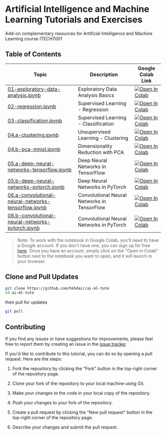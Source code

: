 # Artificial Intelligence and Machine Learning Tutorials and Exercises
Add-on complementary resources for Artificial Intelligence and Machine Learning course ITECH7001

## Table of Contents

| Topic | Description | Google Colab Link |
|-------|-------------|------------------|
| [01-exploratory-data-analysis.ipynb](https://github.com/hkhdair/ai-ml-tute/blob/main/01-exploratory-data-analysis.ipynb) | Exploratory Data Analysis Basics | [![Open In Colab](https://colab.research.google.com/assets/colab-badge.svg)](https://colab.research.google.com/github/hkhdair/ai-ml-tute/blob/master/01-exploratory-data-analysis.ipynb) |
| [02-regression.ipynb](https://github.com/hkhdair/ai-ml-tute/blob/main/02-regression.ipynb) | Supervised Learning - Regression | [![Open In Colab](https://colab.research.google.com/assets/colab-badge.svg)](https://colab.research.google.com/github/hkhdair/ai-ml-tute/blob/master/02-regression.ipynb) |
| [03-classification.ipynb](https://github.com/hkhdair/ai-ml-tute/blob/main/03-classification.ipynb) | Supervised Learning - Classification | [![Open In Colab](https://colab.research.google.com/assets/colab-badge.svg)](https://colab.research.google.com/github/hkhdair/ai-ml-tute/blob/master/03-classification.ipynb) |
| [04.a-clustering.ipynb](https://github.com/hkhdair/ai-ml-tute/blob/main/04.a-clustering.ipynb) | Unsupervised Learning - Clustering | [![Open In Colab](https://colab.research.google.com/assets/colab-badge.svg)](https://colab.research.google.com/github/hkhdair/ai-ml-tute/blob/master/04.a-clustering.ipynb) |
| [04.b-pca-mnist.ipynb](https://github.com/hkhdair/ai-ml-tute/blob/main/04.b-pca-mnist.ipynb) | Dimensionality Reduction with PCA  | [![Open In Colab](https://colab.research.google.com/assets/colab-badge.svg)](https://colab.research.google.com/github/hkhdair/ai-ml-tute/blob/master/04.b-pca-mnist.ipynb) |
| [05.a-deep-neural-networks-tensorflow.ipynb](https://github.com/hkhdair/ai-ml-tute/blob/main/05.a-deep-neural-networks-tensorflow.ipynb) | Deep Neural Networks in TensorFlow | [![Open In Colab](https://colab.research.google.com/assets/colab-badge.svg)](https://colab.research.google.com/github/hkhdair/ai-ml-tute/blob/master/05.a-deep-neural-networks-tensorflow.ipynb) |
| [05.b-deep-neural-networks-pytorch.ipynb](https://github.com/hkhdair/ai-ml-tute/blob/main/05.b-deep-neural-networks-pytorch.ipynb) | Deep Neural Networks in PyTorch | [![Open In Colab](https://colab.research.google.com/assets/colab-badge.svg)](https://colab.research.google.com/github/hkhdair/ai-ml-tute/blob/master/05.b-deep-neural-networks-pytorch.ipynb) |
| [06.a-convolutional-neural-networks-tensorflow.ipynb](https://github.com/hkhdair/ai-ml-tute/blob/main/06.a-convolutional-neural-networks-tensorflow.ipynb) | Convolutional Neural Networks in TensorFlow | [![Open In Colab](https://colab.research.google.com/assets/colab-badge.svg)](https://colab.research.google.com/github/hkhdair/ai-ml-tute/blob/master/06.a-convolutional-neural-networks-tensorflow.ipynb) |
| [06.b-convolutional-neural-networks-pytorch.ipynb](https://github.com/hkhdair/ai-ml-tute/blob/main/06.b-convolutional-neural-networks-pytorch.ipynb) | Convolutional Neural Networks in PyTorch | [![Open In Colab](https://colab.research.google.com/assets/colab-badge.svg)](https://colab.research.google.com/github/hkhdair/ai-ml-tute/blob/master/06.b-convolutional-neural-networks-pytorch.ipynb) |

> Note: To work with the notebook in Google Colab, you'll need to have a Google account. If you don't have one, you can sign up for free [here](https://accounts.google.com/signup). Once you have an account, simply click on the "Open in Colab" button next to the notebook you want to open, and it will launch in your browser.


## Clone and Pull Updates
```bash
git clone https://github.com/hkhdair/ai-ml-tute
cd ai-ml-tute
```
then pull for updates
```bash
git pull
```

## Contributing

If you find any issues or have suggestions for improvements, please feel free to report them by creating an issue in the [issue tracker](https://github.com/hkhdair/ai-ml-tute/issues).

If you'd like to contribute to this tutorial, you can do so by opening a pull request. Here are the steps:

1. Fork the repository by clicking the "Fork" button in the top-right corner of the repository page.

2. Clone your fork of the repository to your local machine using Git.

3. Make your changes to the code in your local copy of the repository.

4. Push your changes to your fork of the repository.

5. Create a pull request by clicking the "New pull request" button in the top-right corner of the repository page.

6. Describe your changes and submit the pull request. 

